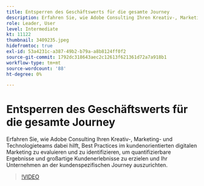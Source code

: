 ```yaml
---
title: Entsperren des Geschäftswerts für die gesamte Journey
description: Erfahren Sie, wie Adobe Consulting Ihren Kreativ-, Marketing- und Technologieteams dabei hilft, Best Practices im kundenorientierten digitalen Marketing zu evaluieren und zu identifizieren, um quantifizierbare Ergebnisse und großartige Kundenerlebnisse zu erzielen und Ihr Unternehmen an der kundenspezifischen Journey auszurichten.
role: Leader, User
level: Intermediate
kt: 11122
thumbnail: 3409235.jpeg
hidefromtoc: true
exl-id: 53a4231c-a387-49b2-b79a-a8b8124ff0f2
source-git-commit: 1792dc318643aec2c12613f621361d72a7a918b1
workflow-type: tm+mt
source-wordcount: '88'
ht-degree: 0%

---
```


# Entsperren des Geschäftswerts für die gesamte Journey

Erfahren Sie, wie Adobe Consulting Ihren Kreativ-, Marketing- und Technologieteams dabei hilft, Best Practices im kundenorientierten digitalen Marketing zu evaluieren und zu identifizieren, um quantifizierbare Ergebnisse und großartige Kundenerlebnisse zu erzielen und Ihr Unternehmen an der kundenspezifischen Journey auszurichten.

>[!VIDEO](https://video.tv.adobe.com/v/3409235/?quality=12&learn=on)
